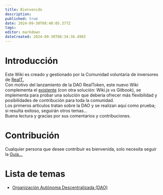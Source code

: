 ```yaml
---
title: Bienvenido
description: 
published: true
date: 2024-09-30T08:40:05.377Z
tags: 
editor: markdown
dateCreated: 2024-09-30T08:34:36.490Z
---
```


# Introducción

Este Wiki es creado y gestionado por la Comunidad voluntaria de inversores de [RealT.](https://realt.co/)  
Con motivo del lanzamiento de la DAO RealToken, este nuevo Wiki complementa el [existente](https://community-realt.gitbook.io/tuto-community) (con otra solución: Wiki.js vs Gitbook), se implementa para probar una solución que debería ofrecer más flexibilidad y posibilidades de contribución para toda la comunidad.  
Los primeros artículos tratan sobre la DAO y se realizan aquí como prueba; si resulta exitoso, seguirán otros temas...  
Buena lectura y gracias por sus comentarios y contribuciones.

# Contribución
Cualquier persona que desee contribuir es bienvenida, solo necesita seguir la [Guía...](/es/Tuto/Guide) 

# Lista de temas 

-   [Organización Autónoma Descentralizada (DAO)](/es/DAO)